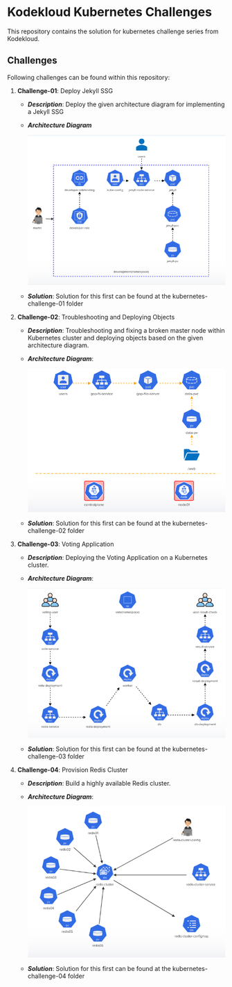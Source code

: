 # Kodekloud Kubernetes Challenges

This repository contains the solution for kubernetes challenge series from Kodekloud.

## Challenges

Following challenges can be found within this repository:

1. **Challenge-01**: Deploy Jekyll SSG 
    - **_Description_**: Deploy the given architecture diagram for implementing a Jekyll SSG
   
    - **_Architecture Diagram_**
      
        <img src="./challenge-01.png" alt="">

    - **_Solution_**: Solution for this first can be found at the kubernetes-challenge-01 folder


2. **Challenge-02**: Troubleshooting and Deploying Objects
    - **_Description_**: Troubleshooting and fixing a broken master node within Kubernetes cluster and deploying objects based on the given architecture diagram.
   
    - **_Architecture Diagram_**:
      
        <img src="./challenge-02.png" alt="">
 
    - **_Solution_**: Solution for this first can be found at the kubernetes-challenge-02 folder
  
     
3. **Challenge-03**: Voting Application
    - **_Description_**: Deploying the Voting Application on a Kubernetes cluster.
      
    - **_Architecture Diagram_**:
      
        <img src="./challenge-03.png" alt="">
    
     - **_Solution_**: Solution for this first can be found at the kubernetes-challenge-03 folder

    
4. **Challenge-04**: Provision Redis Cluster
    - **_Description_**: Build a highly available Redis cluster.
      
    - **_Architecture Diagram_**:
      
        <img src="./challenge-04.png" alt="">

   - **_Solution_**: Solution for this first can be found at the kubernetes-challenge-04 folder
